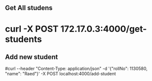 ## Get All studens 
# curl -X POST 172.17.0.3:4000/get-students
## Add new student 
#curl --header "Content-Type: application/json" -d '{"rollNo": 1130580, "name": "Raed"}' -X POST localhost:4000/add-student
